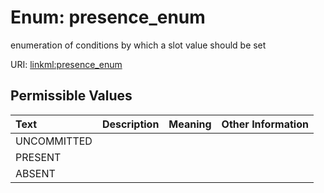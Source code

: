 
# Enum: presence_enum

enumeration of conditions by which a slot value should be set

URI: [linkml:presence_enum](https://w3id.org/linkml/presence_enum)


## Permissible Values

| Text | Description | Meaning | Other Information |
| :--- | :---: | :---: | ---: |
| UNCOMMITTED |  |  |  |
| PRESENT |  |  |  |
| ABSENT |  |  |  |
